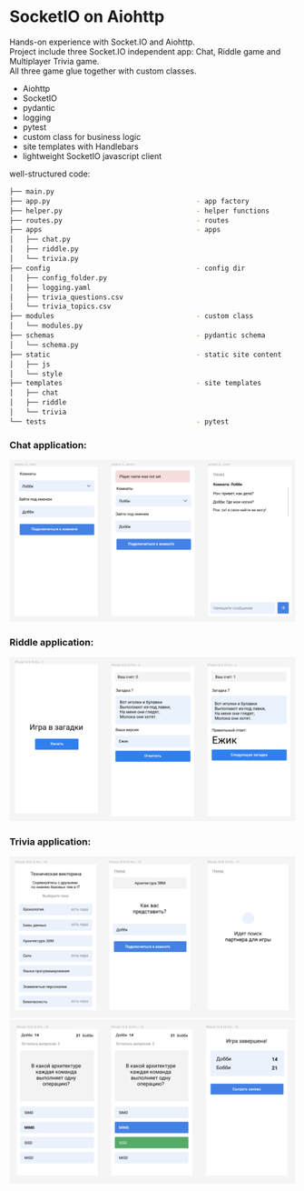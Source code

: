 # SocketIO on Aiohttp

Hands-on experience with Socket.IO and Aiohttp.\
Project include three Socket.IO independent app: Chat, Riddle game and Multiplayer Trivia game.\
All three game glue together with custom classes.

- Aiohttp
- SocketIO
- pydantic
- logging
- pytest
- custom class for business logic
- site templates with Handlebars
- lightweight SocketIO javascript client

well-structured code:

```bash
├── main.py 
├── app.py                                    - app factory
├── helper.py                                 - helper functions
├── routes.py                                 - routes
├── apps                                      - apps
│   ├── chat.py
│   ├── riddle.py
│   └── trivia.py
├── config                                    - config dir
│   ├── config_folder.py
│   ├── logging.yaml
│   ├── trivia_questions.csv
│   └── trivia_topics.csv
├── modules                                   - custom class 
│   └── modules.py
├── schemas                                   - pydantic schema
│   └── schema.py
├── static                                    - static site content
│   ├── js
│   └── style
├── templates                                 - site templates
│   ├── chat
│   ├── riddle
│   └── trivia
└── tests                                     - pytest
```

### Chat application:

![chat.png](images%2Fchat.png)

### Riddle application:

![riddle.png](images%2Friddle.png)

### Trivia application:

![trivia.png](images%2Ftrivia.png)
![trivia-2.png](images%2Ftrivia-2.png)